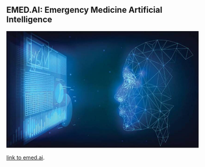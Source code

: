 ## EMED.AI: Emergency Medicine Artificial Intelligence

![Image of ai logo](images/Evolving-Relationship-Between-Artificial-Intelligence-and-Big-Data-825x500.jpg)

[link to emed.ai](http://emed.ai).

